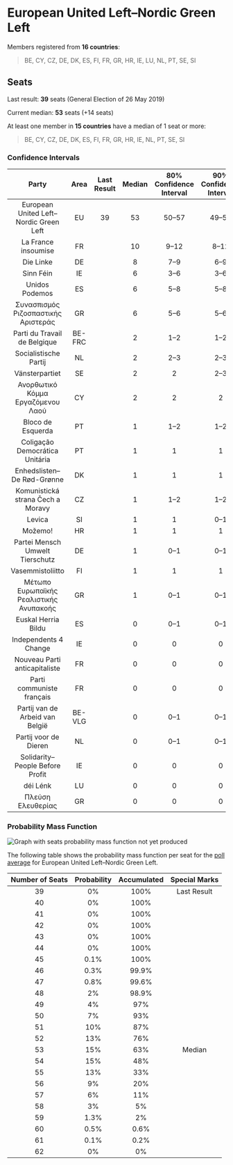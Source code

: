 # European United Left–Nordic Green Left

Members registered from **16 countries**:

> BE, CY, CZ, DE, DK, ES, FI, FR, GR, HR, IE, LU, NL, PT, SE, SI

## Seats

Last result: **39** seats (General Election of 26 May 2019)

Current median: **53** seats (+14 seats)

At least one member in **15 countries** have a median of 1 seat or more:

> BE, CY, CZ, DE, DK, ES, FI, FR, GR, HR, IE, NL, PT, SE, SI

### Confidence Intervals

| Party | Area | Last Result | Median | 80% Confidence Interval | 90% Confidence Interval | 95% Confidence Interval | 99% Confidence Interval |
|:-----:|:----:|:-----------:|:------:|:-----------------------:|:-----------------------:|:-----------------------:|:-----------------------:|
| European United Left–Nordic Green Left | EU | 39 | 53 | 50–57 | 49–57 | 48–58 | 47–60 |
| La France insoumise | FR | | 10 | 9–12 | 8–12 | 8–12 | 8–13 |
| Die Linke | DE | | 8 | 7–9 | 6–9 | 6–9 | 6–10 |
| Sinn Féin | IE | | 6 | 3–6 | 3–6 | 3–6 | 3–6 |
| Unidos Podemos | ES | | 6 | 5–8 | 5–8 | 5–8 | 5–9 |
| Συνασπισμός Ριζοσπαστικής Αριστεράς | GR | | 6 | 5–6 | 5–6 | 5–6 | 5–7 |
| Parti du Travail de Belgique | BE-FRC | | 2 | 1–2 | 1–2 | 1–2 | 1–2 |
| Socialistische Partij | NL | | 2 | 2–3 | 2–3 | 2–3 | 1–3 |
| Vänsterpartiet | SE | | 2 | 2 | 2–3 | 1–3 | 1–3 |
| Ανορθωτικό Κόμμα Εργαζόμενου Λαού | CY | | 2 | 2 | 2 | 2 | 1–2 |
| Bloco de Esquerda | PT | | 1 | 1–2 | 1–2 | 1–2 | 1–2 |
| Coligação Democrática Unitária | PT | | 1 | 1 | 1 | 1–2 | 1–2 |
| Enhedslisten–De Rød-Grønne | DK | | 1 | 1 | 1 | 1 | 1 |
| Komunistická strana Čech a Moravy | CZ | | 1 | 1–2 | 1–2 | 1–2 | 0–2 |
| Levica | SI | | 1 | 1 | 0–1 | 0–1 | 0–2 |
| Možemo! | HR | | 1 | 1 | 1 | 1 | 1–2 |
| Partei Mensch Umwelt Tierschutz | DE | | 1 | 0–1 | 0–1 | 0–1 | 0–1 |
| Vasemmistoliitto | FI | | 1 | 1 | 1 | 1 | 1 |
| Μέτωπο Ευρωπαϊκής Ρεαλιστικής Ανυπακοής | GR | | 1 | 0–1 | 0–1 | 0–1 | 0–1 |
| Euskal Herria Bildu | ES | | 0 | 0–1 | 0–1 | 0–1 | 0–1 |
| Independents 4 Change | IE | | 0 | 0 | 0 | 0 | 0 |
| Nouveau Parti anticapitaliste | FR | | 0 | 0 | 0 | 0 | 0 |
| Parti communiste français | FR | | 0 | 0 | 0 | 0 | 0 |
| Partij van de Arbeid van België | BE-VLG | | 0 | 0–1 | 0–1 | 0–1 | 0–1 |
| Partij voor de Dieren | NL | | 0 | 0–1 | 0–1 | 0–1 | 0–1 |
| Solidarity–People Before Profit | IE | | 0 | 0 | 0 | 0 | 0 |
| déi Lénk | LU | | 0 | 0 | 0 | 0 | 0 |
| Πλεύση Ελευθερίας | GR | | 0 | 0 | 0 | 0 | 0 |

### Probability Mass Function

![Graph with seats probability mass function not yet produced](average-2020-09-30-seats-pmf-europeanunitedleft–nordicgreenleft.png "Seats Probability Mass Function")

The following table shows the probability mass function per seat for the [poll average](average-2020-09-30.html) for European United Left–Nordic Green Left.

| Number of Seats | Probability | Accumulated | Special Marks |
|:---------------:|:-----------:|:-----------:|:-------------:|
| 39 | 0% | 100% | Last Result |
| 40 | 0% | 100% |  |
| 41 | 0% | 100% |  |
| 42 | 0% | 100% |  |
| 43 | 0% | 100% |  |
| 44 | 0% | 100% |  |
| 45 | 0.1% | 100% |  |
| 46 | 0.3% | 99.9% |  |
| 47 | 0.8% | 99.6% |  |
| 48 | 2% | 98.9% |  |
| 49 | 4% | 97% |  |
| 50 | 7% | 93% |  |
| 51 | 10% | 87% |  |
| 52 | 13% | 76% |  |
| 53 | 15% | 63% | Median |
| 54 | 15% | 48% |  |
| 55 | 13% | 33% |  |
| 56 | 9% | 20% |  |
| 57 | 6% | 11% |  |
| 58 | 3% | 5% |  |
| 59 | 1.3% | 2% |  |
| 60 | 0.5% | 0.6% |  |
| 61 | 0.1% | 0.2% |  |
| 62 | 0% | 0% |  |


